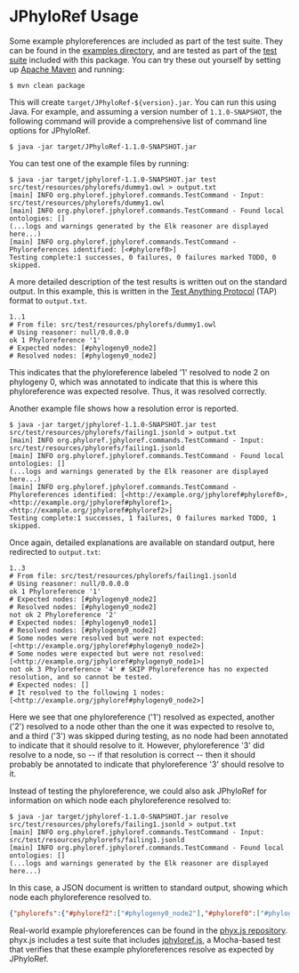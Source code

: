 # JPhyloRef Usage

Some example phyloreferences are included as part of the test suite. They can be found in the
[examples directory], and are tested as part of the [test suite] included with this package.
You can try these out yourself by setting up [Apache Maven] and running:

```console
$ mvn clean package
```

This will create `target/JPhyloRef-${version}.jar`. You can run this using Java. For example, and assuming a version
number of `1.1.0-SNAPSHOT`, the following command will provide a comprehensive list of command line options for JPhyloRef.

```console
$ java -jar target/JPhyloRef-1.1.0-SNAPSHOT.jar
```

You can test one of the example files by running:

```console
$ java -jar target/jphyloref-1.1.0-SNAPSHOT.jar test src/test/resources/phylorefs/dummy1.owl > output.txt
[main] INFO org.phyloref.jphyloref.commands.TestCommand - Input: src/test/resources/phylorefs/dummy1.owl
[main] INFO org.phyloref.jphyloref.commands.TestCommand - Found local ontologies: []
(...logs and warnings generated by the Elk reasoner are displayed here...)
[main] INFO org.phyloref.jphyloref.commands.TestCommand - Phyloreferences identified: [<#phyloref0>]
Testing complete:1 successes, 0 failures, 0 failures marked TODO, 0 skipped.
```

A more detailed description of the test results is written out on the standard output. In this example,
this is written in the [Test Anything Protocol] (TAP) format to `output.txt`.

```console
1..1
# From file: src/test/resources/phylorefs/dummy1.owl
# Using reasoner: null/0.0.0.0
ok 1 Phyloreference '1'
# Expected nodes: [#phylogeny0_node2]
# Resolved nodes: [#phylogeny0_node2]
```

This indicates that the phyloreference labeled '1' resolved to node 2 on phylogeny 0, which was annotated to
indicate that this is where this phyloreference was expected resolve. Thus, it was resolved correctly.

Another example file shows how a resolution error is reported.

```console
$ java -jar target/jphyloref-1.1.0-SNAPSHOT.jar test src/test/resources/phylorefs/failing1.jsonld > output.txt
[main] INFO org.phyloref.jphyloref.commands.TestCommand - Input: src/test/resources/phylorefs/failing1.jsonld
[main] INFO org.phyloref.jphyloref.commands.TestCommand - Found local ontologies: []
(...logs and warnings generated by the Elk reasoner are displayed here...)
[main] INFO org.phyloref.jphyloref.commands.TestCommand - Phyloreferences identified: [<http://example.org/jphyloref#phyloref0>, <http://example.org/jphyloref#phyloref1>, <http://example.org/jphyloref#phyloref2>]
Testing complete:1 successes, 1 failures, 0 failures marked TODO, 1 skipped.
```

Once again, detailed explanations are available on standard output, here redirected to `output.txt`:

```console
1..3
# From file: src/test/resources/phylorefs/failing1.jsonld
# Using reasoner: null/0.0.0.0
ok 1 Phyloreference '1'
# Expected nodes: [#phylogeny0_node2]
# Resolved nodes: [#phylogeny0_node2]
not ok 2 Phyloreference '2'
# Expected nodes: [#phylogeny0_node1]
# Resolved nodes: [#phylogeny0_node2]
# Some nodes were resolved but were not expected: [<http://example.org/jphyloref#phylogeny0_node2>]
# Some nodes were expected but were not resolved: [<http://example.org/jphyloref#phylogeny0_node1>]
not ok 3 Phyloreference '4' # SKIP Phyloreference has no expected resolution, and so cannot be tested.
# Expected nodes: []
# It resolved to the following 1 nodes: [<http://example.org/jphyloref#phylogeny0_node2>]
```

Here we see that one phyloreference ('1') resolved as expected, another ('2') resolved to a node other than the one it
was expected to resolve to, and a third ('3') was skipped during testing, as no node had been annotated to indicate that
it should resolve to it. However, phyloreference '3' did resolve to a node, so -- if that resolution is correct -- then
it should probably be annotated to indicate that phyloreference '3' should resolve to it.

Instead of testing the phyloreference, we could also ask JPhyloRef for information on which node each
phyloreference resolved to:

```console
$ java -jar target/jphyloref-1.1.0-SNAPSHOT.jar resolve src/test/resources/phylorefs/failing1.jsonld > output.txt
[main] INFO org.phyloref.jphyloref.commands.TestCommand - Input: src/test/resources/phylorefs/failing1.jsonld
[main] INFO org.phyloref.jphyloref.commands.TestCommand - Found local ontologies: []
(...logs and warnings generated by the Elk reasoner are displayed here...)
```

In this case, a JSON document is written to standard output, showing which node each phyloreference resolved to.

```json
{"phylorefs":{"#phyloref2":["#phylogeny0_node2"],"#phyloref0":["#phylogeny0_node2"],"#phyloref1":["#phylogeny0_node2"]}}
```

Real-world example phyloreferences can be found in the [phyx.js repository]. phyx.js includes a
test suite that includes [jphyloref.js], a Mocha-based test that verifies that these example
phyloreferences resolve as expected by JPhyloRef.


  [Apache Maven]: https://maven.apache.org/
  [examples directory]: ./src/test/resources/phylorefs
  [test suite]: ./src/test/java/org/phyloref/jphyloref
  [Test Anything Protocol]: http://testanything.org/
  [phyx.js repository]: https://github.com/phyloref/phyx.js/tree/master/test/examples
  [jphyloref.js]: https://github.com/phyloref/phyx.js/blob/master/test/jphyloref.js
